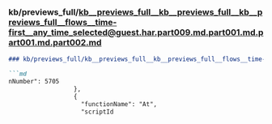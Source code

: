 ### kb/previews_full/kb__previews_full__kb__previews_full__kb__previews_full__flows__time-first__any_time_selected@guest.har.part009.md.part001.md.part001.md.part002.md

```md
### kb/previews_full/kb__previews_full__kb__previews_full__flows__time-first__any_time_selected@guest.har.part009.md.part001.md.part001.md (part 002)

```md
nNumber": 5705
                  },
                  {
                    "functionName": "At",
                    "scriptId
```

```

```
